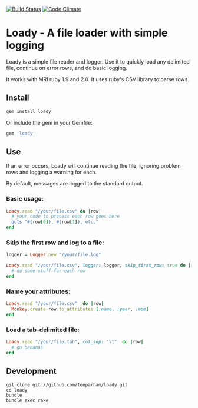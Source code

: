 [![Build Status](https://api.travis-ci.org/teeparham/loady.png)](https://travis-ci.org/teeparham/loady)
[![Code Climate](https://codeclimate.com/github/teeparham/loady.png)](https://codeclimate.com/github/teeparham/loady)

# Loady - A file loader with simple logging

Loady is a simple file reader and logger. Use it to quickly load any delimited file, continue on error rows, and do basic logging.

It works with MRI ruby 1.9 and 2.0. It uses ruby's CSV library to parse rows.

## Install

``` ruby
gem install loady
```

Or include the gem in your Gemfile:

``` ruby
gem 'loady'
```

## Use

If an error occurs, Loady will continue reading the file, ignoring problem rows and logging a warning for each.

By default, messages are logged to the standard output.

### Basic usage:

``` ruby
Loady.read "/your/file.csv" do |row|
  # your code to process each row goes here
  puts "#{row[0]}, #{row[1]}, etc."
end
```

### Skip the first row and log to a file:

``` ruby
logger = Logger.new "/your/file.log"

Loady.read "/your/file.csv", logger: logger, skip_first_row: true do |row|
  # do some stuff for each row
end
```

### Name your attributes:

``` ruby
Loady.read "/your/file.csv"  do |row|
  Monkey.create row.to_attributes [:name, :year, :mom]
end
```

### Load a tab-delimited file:

``` ruby
Loady.read "/your/file.tab", col_sep: "\t"  do |row|
  # go bananas
end
```

## Development

```
git clone git://github.com/teeparham/loady.git
cd loady
bundle
bundle exec rake
```

